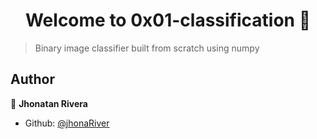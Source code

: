 <h1 align="center">Welcome to 0x01-classification 👋</h1>
<p>
</p>

> Binary image classifier built from scratch using numpy

## Author

👤 **Jhonatan Rivera**

* Github: [@jhonaRiver](https://github.com/jhonaRiver)
